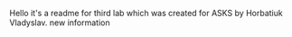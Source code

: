Hello it's a readme for third lab which was created for ASKS by Horbatiuk Vladyslav.
new information
